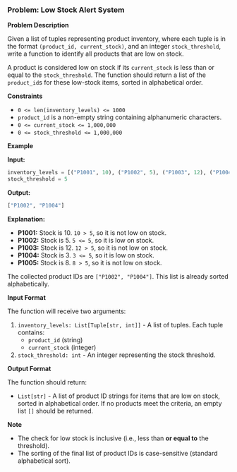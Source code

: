 
### **Problem: Low Stock Alert System**

**Problem Description**

Given a list of tuples representing product inventory, where each tuple is in the format `(product_id, current_stock)`, and an integer `stock_threshold`, write a function to identify all products that are low on stock.

A product is considered low on stock if its `current_stock` is less than or equal to the `stock_threshold`. The function should return a list of the `product_id`s for these low-stock items, sorted in alphabetical order.

**Constraints**

*   `0 <= len(inventory_levels) <= 1000`
*   `product_id` is a non-empty string containing alphanumeric characters.
*   `0 <= current_stock <= 1,000,000`
*   `0 <= stock_threshold <= 1,000,000`

**Example**

**Input:**
```python
inventory_levels = [("P1001", 10), ("P1002", 5), ("P1003", 12), ("P1004", 3), ("P1005", 8)]
stock_threshold = 5
```

**Output:**
```python
["P1002", "P1004"]
```

**Explanation:**

*   **P1001:** Stock is 10. `10 > 5`, so it is not low on stock.
*   **P1002:** Stock is 5. `5 <= 5`, so it is low on stock.
*   **P1003:** Stock is 12. `12 > 5`, so it is not low on stock.
*   **P1004:** Stock is 3. `3 <= 5`, so it is low on stock.
*   **P1005:** Stock is 8. `8 > 5`, so it is not low on stock.

The collected product IDs are `["P1002", "P1004"]`. This list is already sorted alphabetically.

**Input Format**

The function will receive two arguments:

1.  `inventory_levels: List[Tuple[str, int]]` - A list of tuples. Each tuple contains:
    *   `product_id` (string)
    *   `current_stock` (integer)
2.  `stock_threshold: int` - An integer representing the stock threshold.

**Output Format**

The function should return:

*   `List[str]` - A list of product ID strings for items that are low on stock, sorted in alphabetical order. If no products meet the criteria, an empty list `[]` should be returned.

**Note**

*   The check for low stock is inclusive (i.e., less than **or equal to** the threshold).
*   The sorting of the final list of product IDs is case-sensitive (standard alphabetical sort).
